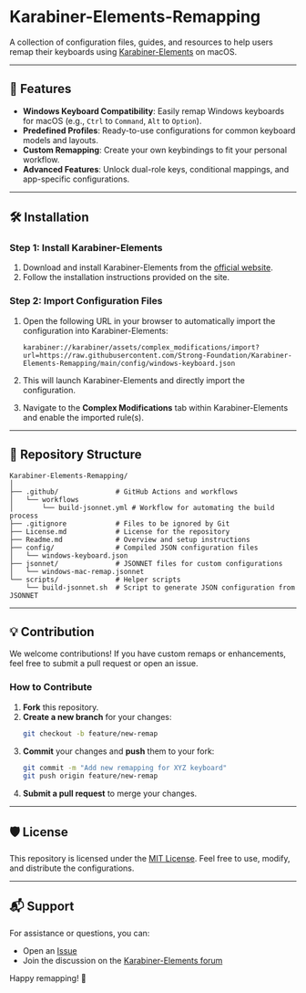 # Karabiner-Elements-Remapping

A collection of configuration files, guides, and resources to help users remap their keyboards using [Karabiner-Elements](https://karabiner-elements.pqrs.org/) on macOS.

---

## 🌟 Features

- **Windows Keyboard Compatibility**: Easily remap Windows keyboards for macOS (e.g., `Ctrl` to `Command`, `Alt` to `Option`).
- **Predefined Profiles**: Ready-to-use configurations for common keyboard models and layouts.
- **Custom Remapping**: Create your own keybindings to fit your personal workflow.
- **Advanced Features**: Unlock dual-role keys, conditional mappings, and app-specific configurations.

---

## 🛠️ Installation

### Step 1: Install Karabiner-Elements

1. Download and install Karabiner-Elements from the [official website](https://karabiner-elements.pqrs.org/).
2. Follow the installation instructions provided on the site.

### Step 2: Import Configuration Files

1. Open the following URL in your browser to automatically import the configuration into Karabiner-Elements:

   ```
   karabiner://karabiner/assets/complex_modifications/import?url=https://raw.githubusercontent.com/Strong-Foundation/Karabiner-Elements-Remapping/main/config/windows-keyboard.json
   ```

2. This will launch Karabiner-Elements and directly import the configuration.
3. Navigate to the **Complex Modifications** tab within Karabiner-Elements and enable the imported rule(s).

---

## 📂 Repository Structure

```plaintext
Karabiner-Elements-Remapping/
│
├── .github/              # GitHub Actions and workflows
│   └── workflows
│       └── build-jsonnet.yml # Workflow for automating the build process
├── .gitignore            # Files to be ignored by Git
├── License.md            # License for the repository
├── Readme.md             # Overview and setup instructions
├── config/               # Compiled JSON configuration files
│   └── windows-keyboard.json
├── jsonnet/              # JSONNET files for custom configurations
│   └── windows-mac-remap.jsonnet
└── scripts/              # Helper scripts
    └── build-jsonnet.sh  # Script to generate JSON configuration from JSONNET
```

---

## 💡 Contribution

We welcome contributions! If you have custom remaps or enhancements, feel free to submit a pull request or open an issue.

### How to Contribute

1. **Fork** this repository.
2. **Create a new branch** for your changes:
   ```bash
   git checkout -b feature/new-remap
   ```
3. **Commit** your changes and **push** them to your fork:
   ```bash
   git commit -m "Add new remapping for XYZ keyboard"
   git push origin feature/new-remap
   ```
4. **Submit a pull request** to merge your changes.

---

## 🛡️ License

This repository is licensed under the [MIT License](LICENSE). Feel free to use, modify, and distribute the configurations.

---

## 📬 Support

For assistance or questions, you can:

- Open an [Issue](https://github.com/Strong-Foundation/Karabiner-Elements-Remapping/issues)
- Join the discussion on the [Karabiner-Elements forum](https://github.com/pqrs-org/Karabiner-Elements/discussions)

Happy remapping! 🎉
